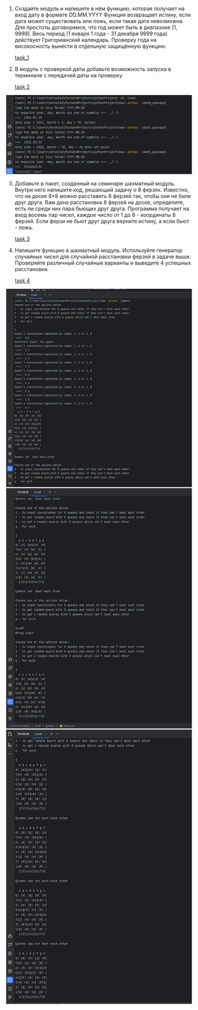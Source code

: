 1. Создайте модуль и напишите в нём функцию, которая получает на вход дату в формате DD.MM.YYYY Функция возвращает 
истину, если дата может существовать или ложь, если такая дата невозможна. Для простоты договоримся, что год может 
быть в диапазоне [1, 9999]. Весь период (1 января 1 года - 31 декабря 9999 года) действует Григорианский календарь. 
Проверку года на високосность вынести в отдельную защищённую функцию.

    [task_1](https://github.com/VeraNik1/pythonProject-HW1/tree/homework6/hw6/date_package)

2. В модуль с проверкой даты добавьте возможность запуска в терминале с передачей даты на проверку.

    [task 2](https://github.com/VeraNik1/pythonProject-HW1/blob/homework6/hw6/date_package/user_mode.py)

![пример1](hw6/games/examples/date_package_in_terminal.png)

3. Добавьте в пакет, созданный на семинаре шахматный модуль. Внутри него напишите код, решающий задачу о 8 ферзях. 
Известно, что на доске 8×8 можно расставить 8 ферзей так, чтобы они не били друг друга. Вам дана расстановка 8 ферзей 
на доске, определите, есть ли среди них пара бьющих друг друга. Программа получает на вход восемь пар чисел, каждое 
число от 1 до 8 - координаты 8 ферзей. 
Если ферзи не бьют друг друга верните истину, а если бьют - ложь.

    [task 3](https://github.com/VeraNik1/pythonProject-HW1/blob/homework6/hw6/games/chess_mod.py)
5. Напишите функцию в шахматный модуль. Используйте генератор случайных чисел для случайной расстановки ферзей в задаче 
выше. Проверяйте различный случайные варианты и выведите 4 успешных расстановки.

    [task 4](https://github.com/VeraNik1/pythonProject-HW1/blob/homework6/hw6/games/chess_mod.py)

![пример3](hw6/games/examples/game_package_in_terminal_01.png)
![пример4](hw6/games/examples/game_package_in_terminal_02.png)
![пример5](hw6/games/examples/game_package_in_terminal_03.png)
